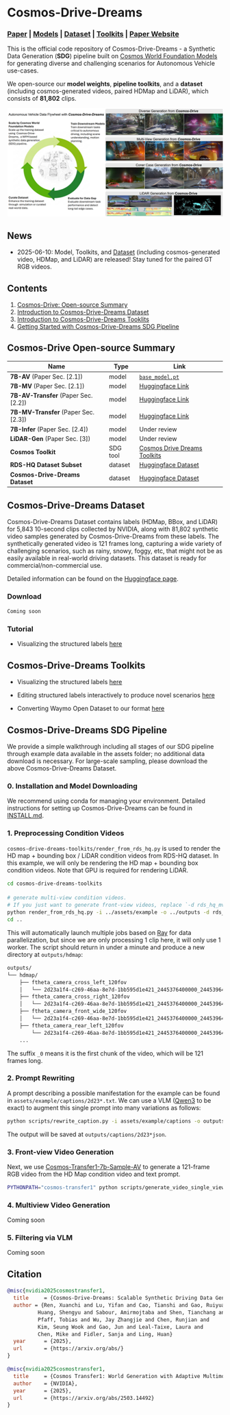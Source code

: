 # Cosmos-Drive-Dreams
### [Paper]() | [Models](#cosmos-drive-open-source-summary) | [Dataset](#cosmos-drive-dreams-dataset) | [Toolkits](#cosmos-drive-dreams-toolkits) | [Paper Website](https://research.nvidia.com/labs/toronto-ai/cosmos_drive_dreams)
This is the official code repository of Cosmos-Drive-Dreams - a Synthetic Data Generation (**SDG**) pipeline built on [Cosmos World Foundation Models](https://www.nvidia.com/en-us/ai/cosmos/) for generating diverse and challenging scenarios for Autonomous Vehicle use-cases. 

We open-source our **model weights**, **pipeline toolkits**, and a **dataset** (including cosmos-generated videos, paired HDMap and LiDAR), which consists of **81,802** clips.

<p align="center">
    <img src="assets/teaser.png" alt="Cosmos-Drive-Dream Teaser">
</p>

## News

- 2025-06-10: Model, Toolkits, and [Dataset](https://huggingface.co/datasets/nvidia/PhysicalAI-Autonomous-Vehicle-Cosmos-Drive-Dreams) (including cosmos-generated video, HDMap, and LiDAR) are released! Stay tuned for the paired GT RGB videos. 


## Contents

1. [Cosmos-Drive: Open-source Summary](#cosmos-drive-open-source-summary)
2. [Introduction to Cosmos-Drive-Dreams Dataset](#cosmos-drive-dreams-dataset)
3. [Introduction to Cosmos-Drive-Dreams Tooklits](#cosmos-drive-dreams-toolkits)
4. [Getting Started with Cosmos-Drive-Dreams SDG Pipeline](#cosmos-drive-dreams-sdg-pipeline)

## Cosmos-Drive Open-source Summary
| **Name**                         | **Type**   | **Link** |
|----------------------------------|------------|----------|
| **7B-AV** (Paper Sec. [2.1])             | model     | [`base_model.pt`](https://huggingface.co/nvidia/Cosmos-Transfer1-7B-Sample-AV) |
| **7B-MV** (Paper Sec. [2.1])             | model     | [Huggingface Link](https://huggingface.co/nvidia/Cosmos-Predict1-7B-Text2World-Sample-AV-Multiview) |
| **7B-AV-Transfer** (Paper Sec. [2.2]) | model     | [Huggingface Link](https://huggingface.co/nvidia/Cosmos-Transfer1-7B-Sample-AV) |
| **7B-MV-Transfer** (Paper Sec. [2.3])     | model     | [Huggingface Link](https://huggingface.co/nvidia/Cosmos-Transfer1-7B-SingleToMultiView-Sample-AV) |
| **7B-Infer** (Paper Sec. [2.4])        | model     | Under review |
| **LiDAR-Gen** (Paper Sec. [3])         | model     | Under review |
| **Cosmos Toolkit**                | SDG tool   | [Cosmos Drive Dreams Toolkits](https://github.com/nv-tlabs/Cosmos-Drive-Dreams/tree/main/cosmos-drive-dreams-toolkits) |
| **RDS-HQ Dataset Subset**        | dataset    | [Huggingface Dataset](https://huggingface.co/datasets/nvidia/PhysicalAI-Autonomous-Vehicle-Cosmos-Drive-Dreams) |
| **Cosmos-Drive-Dreams Dataset**     | dataset    | [Huggingface Dataset](https://huggingface.co/datasets/nvidia/PhysicalAI-Autonomous-Vehicle-Cosmos-Drive-Dreams) |


## Cosmos-Drive-Dreams Dataset
Cosmos-Drive-Dreams Dataset contains labels (HDMap, BBox, and LiDAR) for 5,843 10-second clips collected by NVIDIA, along with 81,802 synthetic video samples generated by Cosmos-Drive-Dreams from these labels. The synthetically generated video is 121 frames long, capturing a wide variety of challenging scenarios, such as rainy, snowy, foggy, etc, that might not be as easily available in real-world driving datasets. This dataset is ready for commercial/non-commercial use.

Detailed information can be found on the [Huggingface page](https://huggingface.co/datasets/nvidia/PhysicalAI-Autonomous-Vehicle-Cosmos-Drive-Dreams).

### Download
```bash
Coming soon
```

### Tutorial

- Visualizing the structured labels [here](https://github.com/nv-tlabs/Cosmos-Drive-Dreams/tree/main/cosmos-drive-dreams-toolkits#visualize-dataset)

## Cosmos-Drive-Dreams Toolkits

- Visualizing the structured labels [here](https://github.com/nv-tlabs/Cosmos-Drive-Dreams/tree/main/cosmos-drive-dreams-toolkits#visualize-dataset)

- Editing structured labels interactively to produce novel scenarios [here](https://github.com/nv-tlabs/Cosmos-Drive-Dreams/tree/main/cosmos-drive-dreams-toolkits#generate-novel-ego-trajectory)

- Converting Waymo Open Dataset to our format [here](https://github.com/nv-tlabs/Cosmos-Drive-Dreams/tree/main/cosmos-drive-dreams-toolkits#convert-public-datasets)

## Cosmos-Drive-Dreams SDG Pipeline
We provide a simple walkthrough including all stages of our SDG pipeline through example data available in the assets folder; no additional data download is necessary. 
For large-scale sampling, please download the above Cosmos-Drive-Dreams Dataset. 

### 0. Installation and Model Downloading
We recommend using conda for managing your environment. Detailed instructions for setting up Cosmos-Drive-Dreams can be found in [INSTALL.md](INSTALL.md).

### 1. Preprocessing Condition Videos
`cosmos-drive-dreams-toolkits/render_from_rds_hq.py` is used to render the HD map + bounding box / LiDAR condition videos from RDS-HQ dataset. 
In this example, we will only be rendering the HD map + bounding box condition videos.
Note that GPU is required for rendering LiDAR. 
```bash
cd cosmos-drive-dreams-toolkits

# generate multi-view condition videos.
# If you just want to generate front-view videos, replace `-d rds_hq_mv` with `-d rds_hq`
python render_from_rds_hq.py -i ../assets/example -o ../outputs -d rds_hq_mv --skip lidar
cd ..
```
This will automatically launch multiple jobs based on [Ray](https://docs.ray.io/en/releases-2.4.0/index.html) for data parallelization, but since we are only processing 1 clip here, it will only use 1 worker. The script should return in under a minute and produce a new directory at `outputs/hdmap`:
```bash
outputs/
└── hdmap/
    ├── ftheta_camera_cross_left_120fov
    │   └── 2d23a1f4-c269-46aa-8e7d-1bb595d1e421_2445376400000_2445396400000_0.mp4
    ├── ftheta_camera_cross_right_120fov
    │   └── 2d23a1f4-c269-46aa-8e7d-1bb595d1e421_2445376400000_2445396400000_0.mp4
    ├── ftheta_camera_front_wide_120fov
    │   └── 2d23a1f4-c269-46aa-8e7d-1bb595d1e421_2445376400000_2445396400000_0.mp4
    ├── ftheta_camera_rear_left_120fov
        └── 2d23a1f4-c269-46aa-8e7d-1bb595d1e421_2445376400000_2445396400000_0.mp4
    ...
```
The suffix `_0` means it is the first chunk of the video, which will be 121 frames long.

### 2. Prompt Rewriting
A prompt describing a possible manifestation for the example can be found in `assets/example/captions/2d23*.txt`. We can use a VLM ([Qwen3](https://github.com/QwenLM/Qwen3) to be exact) to augment this single prompt into many variations as follows: 
```bash
python scripts/rewrite_caption.py -i assets/example/captions -o outputs/captions
```
The output will be saved at `outputs/captions/2d23*json`.

### 3. Front-view Video Generation
Next, we use [Cosmos-Transfer1-7b-Sample-AV](https://github.com/nvidia-cosmos/cosmos-transfer1/blob/main/examples/inference_cosmos_transfer1_7b_sample_av.md) to generate a 121-frame RGB video from the HD Map condition video and text prompt. 
```bash
PYTHONPATH="cosmos-transfer1" python scripts/generate_video_single_view.py --caption_path outputs/captions --input_path outputs --video_save_folder outputs/single_view --checkpoint_dir checkpoints/ --is_av_sample --controlnet_specs cosmos-transfer1/assets/sample_av_hdmap_spec.json
```
### 4. Multiview Video Generation
Coming soon

### 5. Filtering via VLM
Coming soon

## Citation
```bibtex
@misc{nvidia2025cosmostransfer1,
  title     = {Cosmos-Drive-Dreams: Scalable Synthetic Driving Data Generation with World Foundation Models},
  author = {Ren, Xuanchi and Lu, Yifan and Cao, Tianshi and Gao, Ruiyuan and
          Huang, Shengyu and Sabour, Amirmojtaba and Shen, Tianchang and
          Pfaff, Tobias and Wu, Jay Zhangjie and Chen, Runjian and
          Kim, Seung Wook and Gao, Jun and Leal-Taixe, Laura and
          Chen, Mike and Fidler, Sanja and Ling, Huan}
  year      = {2025},
  url       = {https://arxiv.org/abs/}
}
```

```bibtex
@misc{nvidia2025cosmostransfer1,
  title     = {Cosmos Transfer1: World Generation with Adaptive Multimodal Control},
  author    = {NVIDIA}, 
  year      = {2025},
  url       = {https://arxiv.org/abs/2503.14492}
}
```


